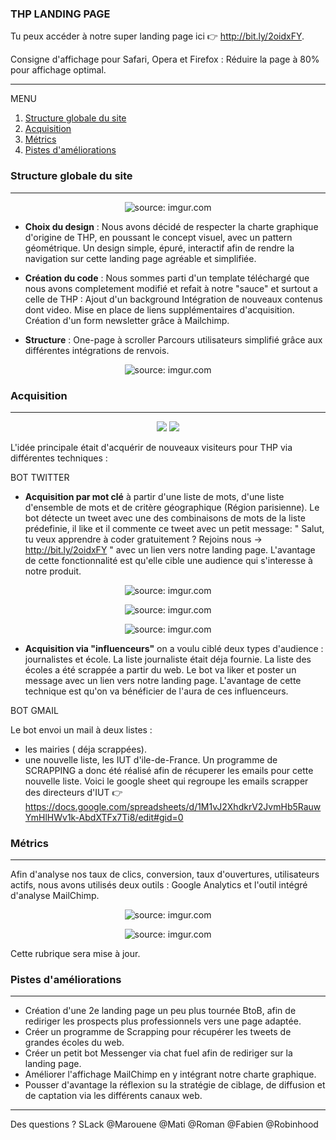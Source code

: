  ### THP LANDING PAGE 

Tu peux accéder à notre super landing page ici :point_right: http://bit.ly/2oidxFY.

Consigne d'affichage pour Safari, Opera et Firefox : Réduire la page à 80% pour affichage optimal.
<hr>

MENU
 1. [Structure globale du site](https://github.com/robinhood14/LANDING-PAGE#structure-globale-du-site)
 2. [Acquisition](https://github.com/robinhood14/LANDING-PAGE#acquisition)
 3. [Métrics](https://github.com/robinhood14/LANDING-PAGE#métrics)
 4. [Pistes d'améliorations](https://github.com/robinhood14/LANDING-PAGE#pistes-daméliorations)


### Structure globale du site
<hr>

<p align="center">
<img src="https://i.imgur.com/UCgmDc3.png" title="source: imgur.com" /></a>
</p>


- **Choix du design** : Nous avons décidé de respecter la charte graphique d'origine de THP, en poussant le concept visuel, avec un pattern géométrique. Un design simple, épuré, interactif afin de rendre la navigation sur cette landing page agréable et simplifiée.


- **Création du code** : Nous sommes parti d'un template téléchargé que nous avons completement modifié et refait à notre "sauce" et surtout a celle de THP : 
Ajout d'un background
Intégration de nouveaux contenus dont video.
Mise en place de liens supplémentaires d'acquisition.
Création d'un form newsletter grâce à Mailchimp.


- **Structure** : 
One-page à scroller
Parcours utilisateurs simplifié grâce aux différentes intégrations de renvois.


<p align="center">
<img src="https://i.imgur.com/pXXSjyd.png" title="source: imgur.com" /></a> 
</p>



### Acquisition 
<hr>

<p align="center"><img src= https://www.arobase.org/wp-content/uploads/2014/09/gmail2.ico /></a> <img src= "https://i2.wp.com/primi.pro/wp-content/uploads/2017/10/logo-twitter.png" /></a>
</p>

L'idée principale était d'acquérir de nouveaux visiteurs pour THP via différentes techniques : 

BOT TWITTER

- **Acquisition par mot clé** à partir d'une liste de mots, d'une liste d'ensemble de mots et de critère géographique (Région parisienne). Le bot détecte un tweet avec une des combinaisons de mots de la liste prédefinie, il like et il commente ce tweet avec un petit message:  " Salut, tu veux apprendre à coder gratuitement ? Rejoins nous -> http://bit.ly/2oidxFY " avec un lien vers notre landing page. L'avantage de cette fonctionnalité est qu'elle cible une audience qui s'interesse à notre produit. 

<p align="center"> <img src="https://i.imgur.com/inaQtmN.png" title="source: imgur.com" /></a>

<p align="center"> <img src="https://i.imgur.com/yoSwALM.png" title="source: imgur.com" /></a>
 
<p align="center"> <img src="https://i.imgur.com/kmGwyWV.png" title="source: imgur.com" /></a>


- **Acquisition via "influenceurs"** on a voulu ciblé deux types d'audience : journalistes et école. La liste journaliste était déja fournie. 
La liste des écoles a été scrappée a partir du web. 
Le bot va liker et poster un message avec un lien vers notre landing page.
L'avantage de cette technique est qu'on va bénéficier de l'aura de ces influenceurs. 

BOT GMAIL 

Le bot envoi un mail à deux listes : 
- les mairies ( déja scrappées).
- une nouvelle liste, les IUT d'ile-de-France. Un programme de SCRAPPING a donc été réalisé afin de récuperer les emails pour cette nouvelle liste. 
Voici le google sheet qui regroupe les emails scrapper des directeurs d'IUT :point_right: https://docs.google.com/spreadsheets/d/1M1vJ2XhdkrV2JvmHb5RauwYmHlHWv1k-AbdXTFx7Ti8/edit#gid=0

### Métrics
<hr>

Afin d'analyse nos taux de clics, conversion, taux d'ouvertures, utilisateurs actifs, nous avons utilisés deux outils : Google Analytics et l'outil intégré d'analyse MailChimp.

<p align="center"><img src="https://i.imgur.com/fkQ0YQ2.png" title="source: imgur.com" /></a>
</p>

<p align="center"><img src="https://i.imgur.com/5nDIoQl.png" title="source: imgur.com" /></a>
</p>

Cette rubrique sera mise à jour.

### Pistes d'améliorations
<hr>
 
- Création d'une 2e landing page un peu plus tournée BtoB, afin de rediriger les prospects plus professionnels vers une page adaptée.
- Créer un programme de Scrapping pour récupérer les tweets de grandes écoles du web.
- Créer un petit bot Messenger via chat fuel afin de rediriger sur la landing page.
- Améliorer l'affichage MailChimp en y intégrant notre charte graphique.
- Pousser d'avantage la réflexion su la stratégie de ciblage, de diffusion et de captation via les différents canaux web. 
<hr>

Des questions ? SLack @Marouene @Mati @Roman @Fabien @Robinhood 
